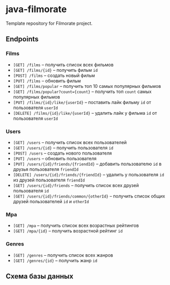# java-filmorate
Template repository for Filmorate project.
## Endpoints

### Films
- `[GET] /films` – получить список всех фильмов
- `[GET] /films/{id}` – получить фильм `id`
- `[POST] /films` – создать новый фильм
- `[PUT] /films` – обновить фильм
- `[GET] /films/popular` – получить топ 10 самых популярных фильмов
- `[GET] /films/popular?count={count}` – получить топ `count` самых популярных фильмов
- `[PUT] /films/{id}/like/{userId}` – поставить лайк фильму `id` от пользователя `userId`
- `[DELETE] /films/{id}/like/{userId}` – удалить лайк у фильма `id` от пользователя `userId`

### Users
- `[GET] /users` – получить список всех пользователей
- `[GET] /users/{id}` – получить пользователя `id`
- `[POST] /users` – создать нового пользователя
- `[PUT] /users` – обновить пользователя
- `[PUT] /users/{id}/friends/{friendId}` – добавить пользователю `id` в друзья пользователя `friendId`
- `[DELETE] /users/{id}/friends/{friendId}` – удалить у пользователя `id` из друзей пользователя `friendId`
- `[GET] /users/{id}/friends` – получить список всех друзей пользователя `id`
- `[GET] /users/{id}/friends/common/{otherId}` – получить список общих друзей пользователей `id` и `otherId`

### Mpa
- `[GET] /mpa` – получить список всех возрастных рейтингов
- `[GET] /mpa/{id}` – получить возрастной рейтинг `id`

### Genres
- `[GET] /genres` – получить список всех жанров
- `[GET] /genres/{id}` – получить жанр `id`

## Схема базы данных
